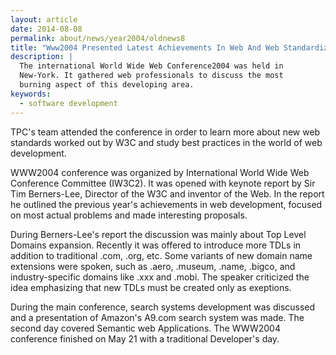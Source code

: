 ```yaml
---
layout: article
date: 2014-08-08
permalink: about/news/year2004/oldnews8
title: "Www2004 Presented Latest Achievements In Web And Web Standardization"
description: |
  The international World Wide Web Conference2004 was held in
  New-York. It gathered web professionals to discuss the most
  burning aspect of this developing area.
keywords:
  - software development
---
```


TPC's team attended the conference in order to learn more about new web standards worked out by W3C 
and study best practices in the world of web development.

WWW2004 conference was organized by International World Wide Web Conference Committee (IW3C2). It 
was opened with keynote report by Sir Tim Berners-Lee, Director of the W3C and inventor of the Web. 
In the report he outlined the previous year's achievements in web development, focused on most 
actual problems and made interesting proposals.

During Berners-Lee's report the discussion was mainly about Top Level Domains expansion. Recently it 
was offered to introduce more TDLs in addition to traditional .com, .org, etc. Some variants of new 
domain name extensions were spoken, such as .aero, .museum, .name, .bigco, and industry-specific 
domains like .xxx and .mobi. The speaker criticized the idea emphasizing that new TDLs must be 
created only as exeptions.

During the main conference, search systems development was discussed and a presentation of Amazon's 
A9.com search system was made. The second day covered Semantic web Applications. The WWW2004 
conference finished on May 21 with a traditional Developer's day.
